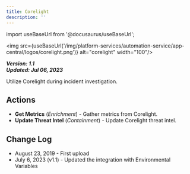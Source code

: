 ```yaml
---
title: Corelight
description: ''
---
```

import useBaseUrl from '@docusaurus/useBaseUrl';

<img src={useBaseUrl('/img/platform-services/automation-service/app-central/logos/corelight.png')} alt="corelight" width="100"/>

***Version: 1.1  
Updated: Jul 06, 2023***

Utilize Corelight during incident investigation.

## Actions

* **Get Metrics** (*Enrichment*) - Gather metrics from Corelight.
* **Update Threat Intel** (*Containment*) - Update Corelight threat intel.

## Change Log

* August 23, 2019 - First upload
* July 6, 2023 (v1.1) - Updated the integration with Environmental Variables

